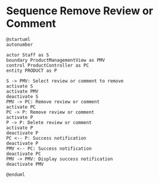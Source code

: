 # Sequence Remove Review or Comment

```plantuml
@startuml
autonumber

actor Staff as S
boundary ProductManagementView as PMV
control ProductController as PC
entity PRODUCT as P

S -> PMV: Select review or comment to remove
activate S
activate PMV
deactivate S
PMV -> PC: Remove review or comment
activate PC
PC -> P: Remove review or comment
activate P
P -> P: Delete review or comment
activate P
deactivate P
PC <-- P: Success notification
deactivate P
PMV <-- PC: Success notification
deactivate PC
PMV -> PMV: Display success notification
deactivate PMV

@enduml
```

<!-- diagram id="sequence-manage-product-remove-review-or-comment" -->